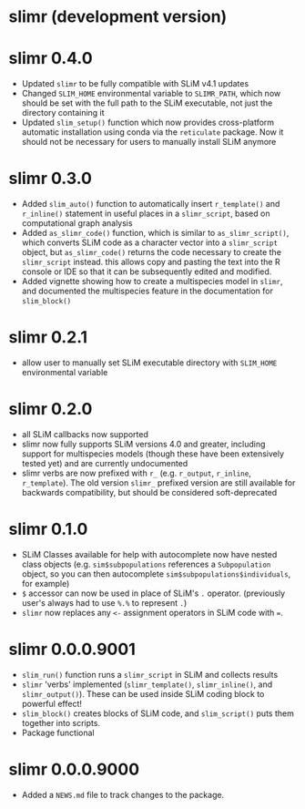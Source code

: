 # slimr (development version)

# slimr 0.4.0

* Updated `slimr` to be fully compatible with SLiM v4.1 updates
* Changed `SLIM_HOME` environmental variable to `SLIMR_PATH`, which now should be
set with the full path to the SLiM executable, not just the directory containing it
* Updated `slim_setup()` function which now provides cross-platform automatic installation using conda via the `reticulate` package. Now it should not be necessary for users to manually install SLiM anymore

# slimr 0.3.0

* Added `slim_auto()` function to automatically insert `r_template()` and `r_inline()` statement in useful places in a `slimr_script`, based on computational graph analysis
* Added `as_slimr_code()` function, which is similar to `as_slimr_script()`, which converts SLiM code as a character vector into a `slimr_script` object, but `as_slimr_code()` returns the code necessary to create the `slimr_script` instead. this allows copy and pasting the text into the R console or IDE so that it can be subsequently edited and modified.
* Added vignette showing how to create a multispecies model in `slimr`, and documented the multispecies feature in the documentation for `slim_block()`

# slimr 0.2.1

* allow user to manually set SLiM executable directory with `SLIM_HOME` environmental variable

# slimr 0.2.0

* all SLiM callbacks now supported
* slimr now fully supports SLiM versions 4.0 and greater, including support for 
multispecies models (though these have been extensively tested yet) and are currently undocumented
* slimr verbs are now prefixed with `r_` (e.g. `r_output`, `r_inline`, `r_template`). 
The old version `slimr_` prefixed version are still available for backwards 
compatibility, but should be considered soft-deprecated

# slimr 0.1.0

* SLiM Classes available for help with autocomplete now have nested class objects 
(e.g. `sim$subpopulations` references a `Subpopulation` object, so you can then 
autocomplete `sim$subpopulations$individuals`, for example)
* `$` accessor can now be used in place of SLiM's `.` operator. (previously
user's always had to use `%.%` to represent `.`)
* `slimr` now replaces any `<-` assignment operators in SLiM code with `=`.

# slimr 0.0.0.9001

* `slim_run()` function runs a `slimr_script` in SLiM and collects results
* `slimr` 'verbs' implemented (`slimr_template()`, `slimr_inline()`, and 
`slimr_output()`). These can be used inside SLiM coding block to powerful effect!
* `slim_block()` creates blocks of SLiM code, and `slim_script()` puts them 
together into scripts.
* Package functional


# slimr 0.0.0.9000

* Added a `NEWS.md` file to track changes to the package.
